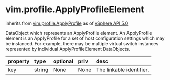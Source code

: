 vim.profile.ApplyProfileElement
===============================
inherits from [vim.profile.ApplyProfile](docs/vim.profile.ApplyProfile.md)
as of [vSphere API 5.0](vim.version.md#vim.version.version7)


DataObject which represents an ApplyProfile element.   An ApplyProfile element is an ApplyProfile for a set of host  configuration settings which may be instanced.  For example, there may be multiple virtual switch instances  represented by individual ApplyProfileElement DataObjects.

| property | type | optional | priv | desc |
|:---------|:-----|:---------|:-----|:-----|
| key | string | None | None | The linkable identifier. |


